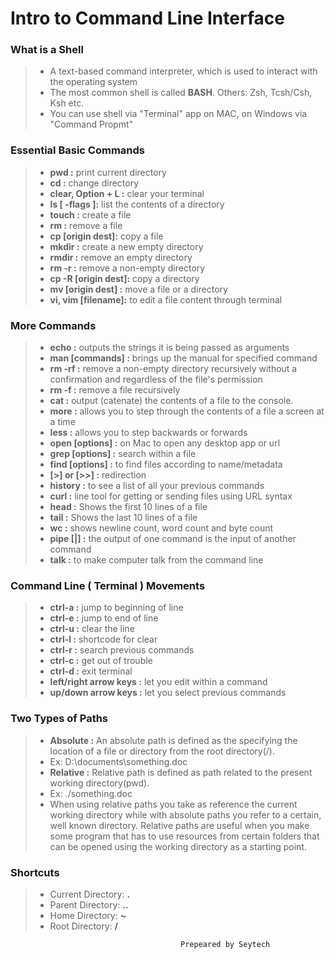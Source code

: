 
# Intro to Command Line Interface

### What is a Shell 
> - A text-based command interpreter, which is used to interact with the operating system
> - The most common shell is called **BASH**. Others: Zsh, Tcsh/Csh, Ksh etc.
> - You can use shell via "Terminal" app on MAC, on Windows via "Command Propmt"

### Essential Basic Commands
> - **pwd :** print current directory
> - **cd :** change directory
> - **clear, Option + L :** clear your terminal
> - **ls [ -flags ]:** list the contents of a directory
> - **touch :** create a file
> - **rm :** remove a file
> - **cp [origin dest]:** copy a file
> - **mkdir :** create a new empty directory
> - **rmdir :** remove an empty directory
> - **rm -r :** remove a non-empty directory
> - **cp -R [origin dest]:** copy a directory
> - **mv [origin dest] :** move a file or a directory
> - **vi, vim [filename]:** to edit a file content through terminal


### More Commands
> - **echo :** outputs the strings it is being passed as arguments
> - **man [commands] :** brings up the manual for specified command
> - **rm -rf :** remove a non-empty directory recursively without a confirmation and regardless of the file's permission
> - **rm -f :** remove a file recursively
> - **cat :** output (catenate) the contents of a file to the console.
> - **more :** allows you to step through the contents of a file a screen at a time
> - **less :** allows you to step backwards or forwards
> - **open [options] :** on Mac to open any desktop app or url
> - **grep [options] :** search within a file
> - **find [options] :** to find files according to name/metadata
> - **[>] or [>>] :** redirection 
> - **history :** to see a list of all your previous commands
> - **curl :** line tool for getting or sending files using URL syntax
> - **head :** Shows the first 10 lines of a file
> - **tail :** Shows the last 10 lines of a file
> - **wc :** shows newline count, word count and byte count
> - **pipe [|] :** the output of one command is the input of another command
> - **talk :** to make computer talk from the command line


### Command Line ( Terminal ) Movements
> - **ctrl-a :** jump to beginning of line
> - **ctrl-e :** jump to end of line
> - **ctrl-u :** clear the line
> - **ctrl-l :** shortcode for clear
> - **ctrl-r :** search previous commands
> - **ctrl-c :** get out of trouble
> - **ctrl-d :** exit terminal
> - **left/right arrow keys :** let you edit within a command
> - **up/down arrow keys :** let you select previous commands


### Two Types of Paths
> - **Absolute :** An absolute path is defined as the specifying the location of a file or directory from the root directory(/).
> - Ex: D:\documents\something.doc
> - **Relative :** Relative path is defined as path related to the present working directory(pwd).
> - Ex: ./something.doc
> - When using relative paths you take as reference the current working directory while with absolute paths you refer to a certain, well known directory. Relative paths are useful when you make some program that has to use resources from certain folders that can be opened using the working directory as a starting point.


### Shortcuts
> - Current Directory:  **.**
> - Parent Directory:  **..**
> - Home Directory:  **~**
> - Root Directory:  **/**


                                          Prepeared by Seytech 
